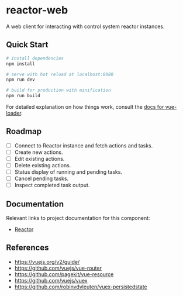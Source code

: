 # reactor-web

A web client for interacting with control system reactor instances.

## Quick Start

``` bash
# install dependencies
npm install

# serve with hot reload at localhost:8080
npm run dev

# build for production with minification
npm run build
```

For detailed explanation on how things work, consult the [docs for vue-loader](http://vuejs.github.io/vue-loader).

## Roadmap

- [ ] Connect to Reactor instance and fetch actions and tasks.
- [ ] Create new actions.
- [ ] Edit existing actions.
- [ ] Delete existing actions.
- [ ] Status display of running and pending tasks.
- [ ] Cancel pending tasks.
- [ ] Inspect completed task output.

## Documentation

Relevant links to project documentation for this component:

* [Reactor](../../doc/Reactor.md)

## References

* https://vuejs.org/v2/guide/
* https://github.com/vuejs/vue-router
* https://github.com/pagekit/vue-resource
* https://github.com/vuejs/vuex
* https://github.com/robinvdvleuten/vuex-persistedstate
